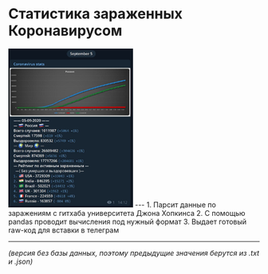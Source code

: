 # Статистика зараженных Коронавирусом
<img src="screen1.JPG" alt="Your image title" width="250"/>
---
1. Парсит данные по заражениям с гитхаба университета Джона Хопкинса
2. С помощью pandas проводит вычисления под нужный формат
3. Выдает готовый raw-код для вставки в телеграм  

---
*(версия без базы данных, поэтому предыдущие значения берутся из .txt и .json)*
